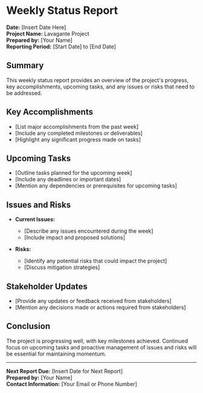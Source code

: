 # Weekly Status Report

**Date:** [Insert Date Here]  
**Project Name:** Lavagante Project  
**Prepared by:** [Your Name]  
**Reporting Period:** [Start Date] to [End Date]  

## Summary
This weekly status report provides an overview of the project's progress, key accomplishments, upcoming tasks, and any issues or risks that need to be addressed.

## Key Accomplishments
- [List major accomplishments from the past week]
- [Include any completed milestones or deliverables]
- [Highlight any significant progress made on tasks]

## Upcoming Tasks
- [Outline tasks planned for the upcoming week]
- [Include any deadlines or important dates]
- [Mention any dependencies or prerequisites for upcoming tasks]

## Issues and Risks
- **Current Issues:**
  - [Describe any issues encountered during the week]
  - [Include impact and proposed solutions]

- **Risks:**
  - [Identify any potential risks that could impact the project]
  - [Discuss mitigation strategies]

## Stakeholder Updates
- [Provide any updates or feedback received from stakeholders]
- [Mention any decisions made or actions required from stakeholders]

## Conclusion
The project is progressing well, with key milestones achieved. Continued focus on upcoming tasks and proactive management of issues and risks will be essential for maintaining momentum.

---

**Next Report Due:** [Insert Date for Next Report]  
**Prepared by:** [Your Name]  
**Contact Information:** [Your Email or Phone Number]  